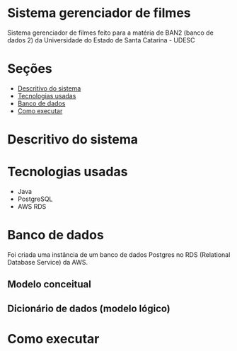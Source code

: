# Sistema gerenciador de filmes
Sistema gerenciador de filmes feito para a matéria de BAN2 (banco de dados 2) da Universidade do Estado de Santa Catarina - UDESC

# Seções
- [Descritivo do sistema](#descritivo-do-sistema)
- [Tecnologias usadas](#tecnologias-usadas)
- [Banco de dados](#banco-de-dados)
- [Como executar](#como-executar)

# Descritivo do sistema

# Tecnologias usadas
- Java
- PostgreSQL
- AWS RDS

# Banco de dados

Foi criada uma instância de um banco de dados Postgres no RDS (Relational Database Service) da AWS.

## Modelo conceitual
## Dicionário de dados (modelo lógico)

# Como executar
